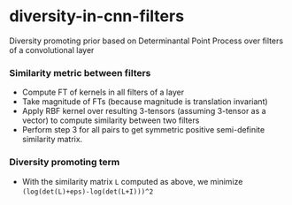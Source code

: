 # diversity-in-cnn-filters
Diversity promoting prior based on Determinantal Point Process over filters of a convolutional layer

### Similarity metric between filters
- Compute FT of kernels in all filters of a layer
- Take magnitude of FTs (because magnitude is translation invariant)
- Apply RBF kernel over resulting 3-tensors (assuming 3-tensor as a vector) to compute similarity between two filters
- Perform step 3 for all pairs to get symmetric positive semi-definite similarity matrix.


### Diversity promoting term
- With the similarity matrix `L` computed as above, we minimize `(log(det(L)+eps)-log(det(L+I)))^2`